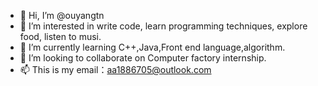 - 👋 Hi, I’m @ouyangtn
- 👀 I’m interested in write code, learn programming techniques, explore food, listen to musi.
- 🌱 I’m currently learning C++,Java,Front end language,algorithm.
- 💞️ I’m looking to collaborate on Computer factory internship.
- 📫 This is my email：aa1886705@outlook.com

<!---
ouyangtn/ouyangtn is a ✨ special ✨ repository because its `README.md` (this file) appears on your GitHub profile.
You can click the Preview link to take a look at your changes.
--->
